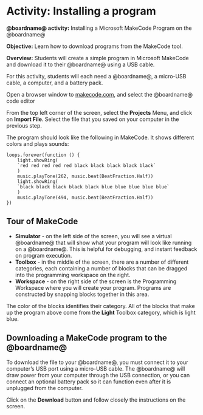 # Activity: Installing a program

**@boardname@ activity:** Installing a Microsoft MakeCode Program on the @boardname@

**Objective:** Learn how to download programs from the MakeCode tool.

**Overview:** Students will create a simple program in Microsoft MakeCode and download it to their @boardname@ using a USB cable.

For this activity, students will each need a @boardname@, a micro-USB cable, a computer, and a battery pack.

Open a browser window to [makecode.com](https://makecode.com), and select the @boardname@ code editor

From the top left corner of the screen, select the **Projects** Menu, and click on **Import File**.  Select the file that you saved on your computer in the previous step.

The program should look like the following in MakeCode. It shows different colors and plays sounds:

```blocks
loops.forever(function () {
    light.showRing(
    `red red red red red black black black black black`
    )
    music.playTone(262, music.beat(BeatFraction.Half))
    light.showRing(
    `black black black black black blue blue blue blue blue`
    )
    music.playTone(494, music.beat(BeatFraction.Half))
})
```

## Tour of MakeCode

* **Simulator**	 - on the left side of the screen, you will see a virtual @boardname@ that will show what your program will look like running on a @boardname@. This is helpful for debugging, and instant feedback on program execution.
* **Toolbox** - in the middle of the screen, there are a number of different categories, each containing a number of blocks that can be dragged into the programming workspace on the right. 
* **Workspace** - on the right side of the screen is the Programming Workspace where you will create your program.  Programs are constructed by snapping blocks together in this area.

The color of the blocks identifies their category. All of the blocks that make up the program above come from the **Light** Toolbox category, which is light blue.

## Downloading a MakeCode program to the @boardname@

To download the file to your @boardname@, you must connect it to your computer’s USB port using a micro-USB cable. The @boardname@ will draw power from your computer through the USB connection, or you can connect an optional battery pack so it can function even after it is unplugged from the computer. 

Click on the **Download** button and follow closely the instructions on the screen.
